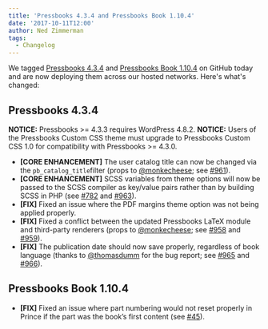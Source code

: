 ```yaml
---
title: 'Pressbooks 4.3.4 and Pressbooks Book 1.10.4'
date: '2017-10-11T12:00'
author: Ned Zimmerman
tags:
  - Changelog
---
```


We
tagged [Pressbooks 4.3.4](https://github.com/pressbooks/pressbooks/releases/tag/4.3.4) and [Pressbooks Book 1.10.4](https://github.com/pressbooks/pressbooks-book/releases/tag/1.10.4)
on GitHub today and are now deploying them across our hosted networks. Here's what's
changed:

## Pressbooks 4.3.4

**NOTICE:** Pressbooks >= 4.3.3 requires WordPress 4.8.2. **NOTICE:** Users of the
Pressbooks Custom CSS theme must upgrade to Pressbooks Custom CSS 1.0 for compatibility
with Pressbooks >= 4.3.0.

- **[CORE ENHANCEMENT]** The user catalog title can now be changed via the
  `pb_catalog_title`filter (props to [@monkecheese](https://github.com/monkecheese); see
  [#961](https://github.com/pressbooks/pressbooks/pull/961)).
- **[CORE ENHANCEMENT]** SCSS variables from theme options will now be passed to the SCSS
  compiler as key/value pairs rather than by building SCSS in PHP (see
  [#782](https://github.com/pressbooks/pressbooks/issues/782) and
  [#963](https://github.com/pressbooks/pressbooks/pull/963)).
- **[FIX]** Fixed an issue where the PDF margins theme option was not being applied
  properly.
- **[FIX]** Fixed a conflict between the updated Pressbooks LaTeX module and third-party
  renderers (props to [@monkecheese](https://github.com/monkecheese); see
  [#958](https://github.com/pressbooks/pressbooks/issues/958) and
  [#959](https://github.com/pressbooks/pressbooks/pull/959)).
- **[FIX]** The publication date should now save properly, regardless of book language
  (thanks to [@thomasdumm](https://github.com/thomasdumm) for the bug report; see
  [#965](https://github.com/pressbooks/pressbooks/issues/965) and
  [#966](https://github.com/pressbooks/pressbooks/pull/966)).

## Pressbooks Book 1.10.4

- **[FIX]** Fixed an issue where part numbering would not reset properly in Prince if the
  part was the book’s first content (see
  [#45](https://github.com/pressbooks/pressbooks-book/pull/45)).
